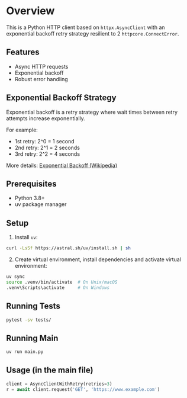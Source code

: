 # Overview

This is a Python HTTP client based on `httpx.AsyncClient` with an exponential backoff retry strategy resilient to 2 `httpcore.ConnectError`.

## Features

- Async HTTP requests
- Exponential backoff
- Robust error handling

## Exponential Backoff Strategy

Exponential backoff is a retry strategy where wait times between retry attempts increase exponentially.

For example:

- 1st retry: 2^0 = 1 second
- 2nd retry: 2^1 = 2 seconds
- 3rd retry: 2^2 = 4 seconds

More details: [Exponential Backoff (Wikipedia)](https://en.wikipedia.org/wiki/Exponential_backoff)

## Prerequisites

- Python 3.8+
- uv package manager

## Setup

1. Install `uv`:

```bash
curl -LsSf https://astral.sh/uv/install.sh | sh
```

2. Create virtual environment, install dependencies and activate virtual environment:

```bash
uv sync
source .venv/bin/activate  # On Unix/macOS
.venv\Scripts\activate     # On Windows
```

## Running Tests

```bash
pytest -sv tests/
```

## Running Main

```bash
uv run main.py
```

## Usage (in the main file)

```python
client = AsyncClientWithRetry(retries=3)
r = await client.request('GET', 'https://www.example.com')
```
